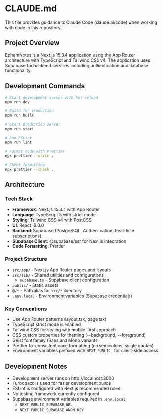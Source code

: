 # CLAUDE.md

This file provides guidance to Claude Code (claude.ai/code) when working with code in this repository.

## Project Overview

EphemNotes is a Next.js 15.3.4 application using the App Router architecture with TypeScript and Tailwind CSS v4. The application uses Supabase for backend services including authentication and database functionality.

## Development Commands

```bash
# Start development server with hot reload
npm run dev

# Build for production
npm run build

# Start production server
npm run start

# Run ESLint
npm run lint

# Format code with Prettier
npx prettier --write .

# Check formatting
npx prettier --check .
```

## Architecture

### Tech Stack

- **Framework**: Next.js 15.3.4 with App Router
- **Language**: TypeScript 5 with strict mode
- **Styling**: Tailwind CSS v4 with PostCSS
- **UI**: React 19.0.0
- **Backend**: Supabase (PostgreSQL, Authentication, Real-time subscriptions)
- **Supabase Client**: @supabase/ssr for Next.js integration
- **Code Formatting**: Prettier

### Project Structure

- `src/app/` - Next.js App Router pages and layouts
- `src/lib/` - Shared utilities and configurations
  - `supabase.ts` - Supabase client configuration
- `public/` - Static assets
- `@/*` - Path alias for `src/*` directory
- `.env.local` - Environment variables (Supabase credentials)

### Key Conventions

- Use App Router patterns (layout.tsx, page.tsx)
- TypeScript strict mode is enabled
- Tailwind CSS for styling with mobile-first approach
- CSS custom properties for theming (--background, --foreground)
- Geist font family (Sans and Mono variants)
- Prettier for consistent code formatting (no semicolons, single quotes)
- Environment variables prefixed with `NEXT_PUBLIC_` for client-side access

## Development Notes

- Development server runs on http://localhost:3000
- Turbopack is used for faster development builds
- ESLint is configured with Next.js recommended rules
- No testing framework currently configured
- Supabase environment variables required in `.env.local`:
  - `NEXT_PUBLIC_SUPABASE_URL`
  - `NEXT_PUBLIC_SUPABASE_ANON_KEY`
